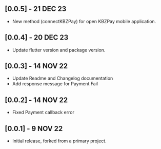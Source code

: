 ## **[0.0.5] - 21 DEC 23**
- New method (connectKBZPay) for open KBZPay mobile application.

## **[0.0.4] - 20 DEC 23**
- Update flutter version and package version.

## **[0.0.3] - 14 NOV 22**
- Update Readme and Changelog documentation
- Add response message for Payment Fail

## **[0.0.2] - 14 NOV 22**
- Fixed Payment callback error

## **[0.0.1] - 9 NOV 22**
- Initial release, forked from a primary project.